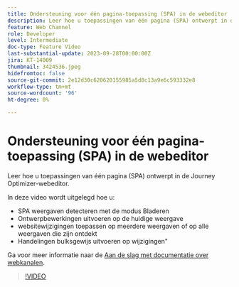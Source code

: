 ```yaml
---
title: Ondersteuning voor één pagina-toepassing (SPA) in de webeditor
description: Leer hoe u toepassingen van één pagina (SPA) ontwerpt in de Journey Optimizer-webeditor.
feature: Web Channel
role: Developer
level: Intermediate
doc-type: Feature Video
last-substantial-update: 2023-09-28T00:00:00Z
jira: KT-14009
thumbnail: 3424536.jpeg
hidefromtoc: false
source-git-commit: 2e12d30c620620155985a5d8c13a9e6c593332e8
workflow-type: tm+mt
source-wordcount: '96'
ht-degree: 0%

---
```



# Ondersteuning voor één pagina-toepassing (SPA) in de webeditor

Leer hoe u toepassingen van één pagina (SPA) ontwerpt in de Journey Optimizer-webeditor.

In deze video wordt uitgelegd hoe u:

* SPA weergaven detecteren met de modus Bladeren
* Ontwerpbewerkingen uitvoeren op de huidige weergave
* websitewijzigingen toepassen op meerdere weergaven of op alle weergaven die zijn ontdekt
* Handelingen bulksgewijs uitvoeren op wijzigingen&quot;

Ga voor meer informatie naar de [Aan de slag met documentatie over webkanalen](https://experienceleague.adobe.com/docs/journey-optimizer/using/web/get-started-web.html?lang=nl-NL).

>[!VIDEO](https://video.tv.adobe.com/v/3446891/?learn=on&captions=dut)
